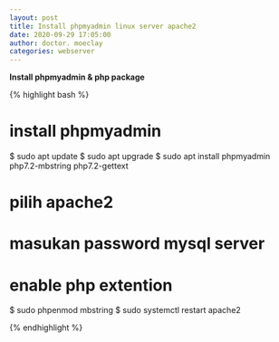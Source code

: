 ```yaml
---
layout: post
title: Install phpmyadmin linux server apache2
date: 2020-09-29 17:05:00
author: doctor. moeclay
categories: webserver
---
```

<p><b>Install phpmyadmin & php package</b></p>
{% highlight bash %}

# install phpmyadmin
$ sudo apt update
$ sudo apt upgrade
$ sudo apt install phpmyadmin php7.2-mbstring php7.2-gettext

# pilih apache2
# masukan password mysql server

# enable php extention
$ sudo phpenmod mbstring
$ sudo systemctl restart apache2

{% endhighlight %}

